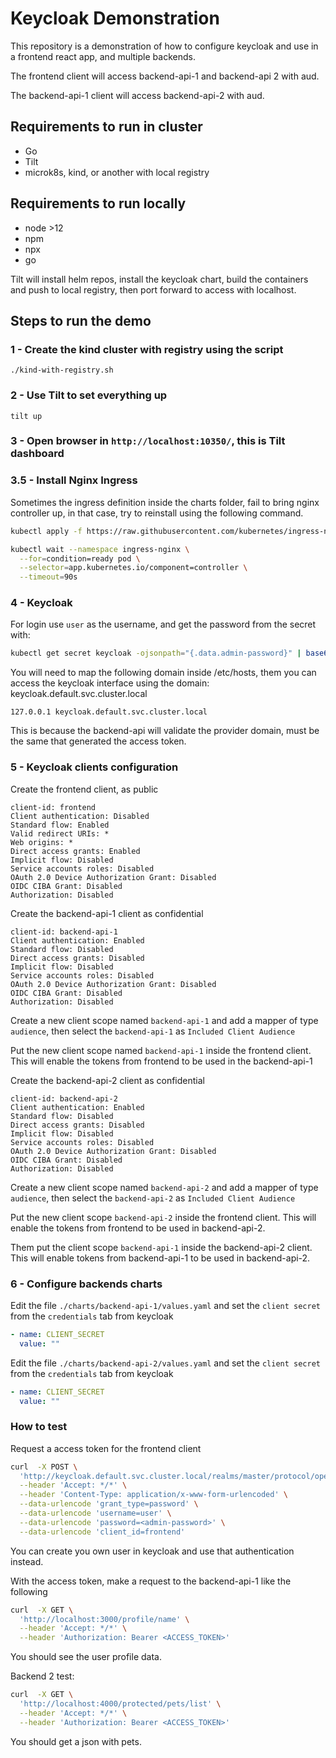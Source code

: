 # Keycloak Demonstration

This repository is a demonstration of how to configure keycloak and use in a frontend react app, and multiple backends.

The frontend client will access backend-api-1 and backend-api 2 with aud.

The backend-api-1 client will access backend-api-2 with aud.

## Requirements to run in cluster
- Go
- Tilt
- microk8s, kind, or another with local registry

## Requirements to run locally
- node >12
- npm
- npx
- go

Tilt will install helm repos, install the keycloak chart, build the containers and push to local registry, then port forward to access with localhost.

## Steps to run the demo

### 1 - Create the kind cluster with registry using the script

`./kind-with-registry.sh`

### 2 - Use Tilt to set everything up

`tilt up`

### 3 - Open browser in `http://localhost:10350/`, this is Tilt dashboard

### 3.5 - Install Nginx Ingress

Sometimes the ingress definition inside the charts folder, fail to bring nginx controller up, in that case, try to reinstall using the following command.

```bash
kubectl apply -f https://raw.githubusercontent.com/kubernetes/ingress-nginx/main/deploy/static/provider/kind/deploy.yaml

kubectl wait --namespace ingress-nginx \
  --for=condition=ready pod \
  --selector=app.kubernetes.io/component=controller \
  --timeout=90s
```

### 4 - Keycloak

For login use `user` as the username, and get the password from the secret with:

```bash
kubectl get secret keycloak -ojsonpath="{.data.admin-password}" | base64 -d
```

You will need to map the following domain inside /etc/hosts, them you can access the keycloak interface using the domain: keycloak.default.svc.cluster.local

```
127.0.0.1 keycloak.default.svc.cluster.local
```

This is because the backend-api will validate the provider domain, must be the same that generated the access token.

### 5 - Keycloak clients configuration

Create the frontend client, as public
```
client-id: frontend
Client authentication: Disabled
Standard flow: Enabled
Valid redirect URIs: *
Web origins: *
Direct access grants: Enabled
Implicit flow: Disabled
Service accounts roles: Disabled
OAuth 2.0 Device Authorization Grant: Disabled
OIDC CIBA Grant: Disabled
Authorization: Disabled
```

Create the backend-api-1 client as confidential
```
client-id: backend-api-1
Client authentication: Enabled
Standard flow: Disabled
Direct access grants: Disabled
Implicit flow: Disabled
Service accounts roles: Disabled
OAuth 2.0 Device Authorization Grant: Disabled
OIDC CIBA Grant: Disabled
Authorization: Disabled
```

Create a new client scope named `backend-api-1` and add a mapper of type `audience`, then select the `backend-api-1` as `Included Client Audience`

Put the new client scope named `backend-api-1` inside the frontend client. This will enable the tokens from frontend to be used in the backend-api-1

Create the backend-api-2 client as confidential
```
client-id: backend-api-2
Client authentication: Enabled
Standard flow: Disabled
Direct access grants: Disabled
Implicit flow: Disabled
Service accounts roles: Disabled
OAuth 2.0 Device Authorization Grant: Disabled
OIDC CIBA Grant: Disabled
Authorization: Disabled
```

Create a new client scope named `backend-api-2` and add a mapper of type `audience`, then select the `backend-api-2` as `Included Client Audience`

Put the new client scope `backend-api-2` inside the frontend client. This will enable the tokens from frontend to be used in backend-api-2.

Them put the client scope `backend-api-1` inside the backend-api-2 client. This will enable tokens from backend-api-1 to be used in backend-api-2.

### 6 - Configure backends charts

Edit the file `./charts/backend-api-1/values.yaml` and set the `client secret` from the `credentials` tab from keycloak

```yaml
- name: CLIENT_SECRET
  value: ""
```

Edit the file `./charts/backend-api-2/values.yaml` and set the `client secret` from the `credentials` tab from keycloak

```yaml
- name: CLIENT_SECRET
  value: ""
```

### How to test

Request a access token for the frontend client

```bash
curl  -X POST \
  'http://keycloak.default.svc.cluster.local/realms/master/protocol/openid-connect/token' \
  --header 'Accept: */*' \
  --header 'Content-Type: application/x-www-form-urlencoded' \
  --data-urlencode 'grant_type=password' \
  --data-urlencode 'username=user' \
  --data-urlencode 'password=<admin-password>' \
  --data-urlencode 'client_id=frontend'
```

You can create you own user in keycloak and use that authentication instead.

With the access token, make a request to the backend-api-1 like the following

```bash
curl  -X GET \
  'http://localhost:3000/profile/name' \
  --header 'Accept: */*' \
  --header 'Authorization: Bearer <ACCESS_TOKEN>'
```

You should see the user profile data.

Backend 2 test:

```bash
curl  -X GET \
  'http://localhost:4000/protected/pets/list' \
  --header 'Accept: */*' \
  --header 'Authorization: Bearer <ACCESS_TOKEN>'
```

You should get a json with pets.